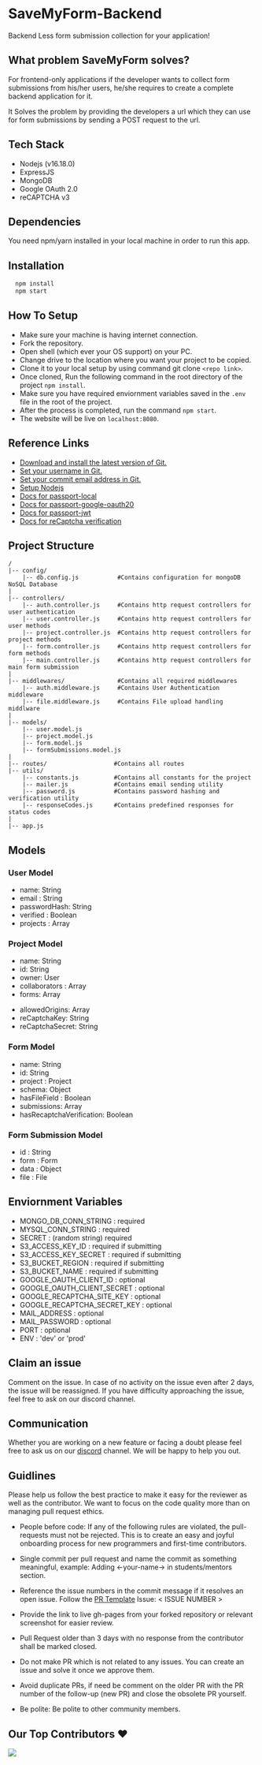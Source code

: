 
# SaveMyForm-Backend
Backend Less form submission collection for your application!

## What problem SaveMyForm solves?
For frontend-only applications if the developer wants to collect form submissions from his/her users, he/she requires to create a complete backend application for it. 

It Solves the problem by providing the developers a url which they can use for form submissions by sending a POST request to the url.



## Tech Stack 
* Nodejs (v16.18.0)
* ExpressJS
* MongoDB
* Google OAuth 2.0
* reCAPTCHA v3
  

## Dependencies
You need npm/yarn installed in your local machine in order to run this app.

## Installation

```bash
  npm install 
  npm start
```
## How To Setup 
* Make sure your machine is having internet connection.
* Fork the repository.
* Open shell (which ever your OS support) on your PC.
* Change drive to the location where you want your project to be copied.
* Clone it to your local setup by using command git clone ```<repo link>```.
* Once cloned, Run the following command in the root directory of the project ```npm install```.
* Make sure you have required enviornment variables saved in the ```.env``` file in the root of the project.
* After the process is completed, run the command ```npm start```.
* The website will be live on ```localhost:8080```.


## Reference Links 
- [Download and install the latest version of Git.](https://git-scm.com/downloads)
- [Set your username in Git.](https://help.github.com/articles/setting-your-username-in-git)
- [Set your commit email address in Git.](https://help.github.com/articles/setting-your-commit-email-address-in-git)
- [Setup Nodejs](https://nodejs.org/en/blog/release/v16.18.1/)
- [Docs for passport-local](https://www.passportjs.org/packages/passport-local/)
- [Docs for passport-google-oauth20](http://www.passportjs.org/packages/passport-google-oauth20/)
- [Docs for passport-jwt](http://www.passportjs.org/packages/passport-jwt/)
- [Docs for reCaptcha verification](https://developers.google.com/recaptcha/docs/verify)

## Project Structure

```
/
|-- config/			
    |-- db.config.js           #Contains configuration for mongoDB NoSQL Database
|    
|-- controllers/
    |-- auth.controller.js     #Contains http request controllers for user authentication
    |-- user.controller.js     #Contains http request controllers for user methods
    |-- project.controller.js  #Contains http request controllers for project methods
    |-- form.controller.js     #Contains http request controllers for form methods
    |-- main.controller.js     #Contains http request controllers for main form submission
|
|-- middlewares/               #Contains all required middlewares
    |-- auth.middleware.js     #Contains User Authentication middleware
    |-- file.middleware.js     #Contains File upload handling middlware
|
|-- models/
    |-- user.model.js
    |-- project.model.js
    |-- form.model.js
    |-- formSubmissions.model.js
|
|-- routes/                   #Contains all routes
|-- utils/
    |-- constants.js          #Contains all constants for the project
    |-- mailer.js             #Contains email sending utility
    |-- password.js           #Contains password hashing and verification utility
    |-- responseCodes.js      #Contains predefined responses for status codes
|
|-- app.js

```
  
## Models

### User Model

- name: String
- email : String
- passwordHash: String
- verified : Boolean
- projects : Array<Project>

### Project Model

- name: String
- id: String
- owner: User
- collaborators : Array<User>
- forms: Array<Form>
- allowedOrigins: Array<String>
- reCaptchaKey: String
- reCaptchaSecret: String

### Form Model

- name: String
- id: String
- project : Project
- schema:  Object
- hasFileField : Boolean
- submissions: Array<FormSubmission>
- hasRecaptchaVerification: Boolean

### Form Submission Model

- id : String
- form : Form
- data : Object
- file : File


## Enviornment Variables

- MONGO_DB_CONN_STRING : required
- MYSQL_CONN_STRING : required
- SECRET : (random string) required
- S3_ACCESS_KEY_ID : required if submitting
- S3_ACCESS_KEY_SECRET : required if submitting
- S3_BUCKET_REGION : required if submitting
- S3_BUCKET_NAME : required if submitting
- GOOGLE_OAUTH_CLIENT_ID : optional
- GOOGLE_OAUTH_CLIENT_SECRET : optional
- GOOGLE_RECAPTCHA_SITE_KEY : optional 
- GOOGLE_RECAPTCHA_SECRET_KEY : optional
- MAIL_ADDRESS : optional
- MAIL_PASSWORD : optional
- PORT : optional
- ENV : 'dev' or 'prod'


## Claim an issue
Comment on the issue. In case of no activity on the issue even after 2 days, the issue will be reassigned. If you have difficulty approaching the issue, feel free to ask on our discord channel.
## Communication 
Whether you are working on a new feature or facing a doubt please feel free to ask us on our [discord](https://discord.gg/D9999YTkS8) channel. We will be happy to help you out.

## Guidlines 
Please help us follow the best practice to make it easy for the reviewer as well as the contributor. We want to focus on the code quality more than on managing pull request ethics.

- People before code: If any of the following rules are violated, the pull-requests must not be rejected. This is to create an easy and joyful onboarding process for new programmers and first-time contributors.

- Single commit per pull request and name the commit as something meaningful, example: Adding <-your-name-> in students/mentors section.

- Reference the issue numbers in the commit message if it resolves an open issue. Follow the [PR Template](https://github.com/opencodeiiita/SaveMyForm-Backend/blob/main/.github/pull_request_template.md) Issue: < ISSUE NUMBER >

- Provide the link to live gh-pages from your forked repository or relevant screenshot for easier review.

- Pull Request older than 3 days with no response from the contributor shall be marked closed.

- Do not make PR which is not related to any issues. You can create an issue and solve it once we approve them.

- Avoid duplicate PRs, if need be comment on the older PR with the PR number of the follow-up (new PR) and close the obsolete PR yourself.

- Be polite: Be polite to other community members.

## Our Top Contributors ♥️
<img src="https://contrib.rocks/image?repo=opencodeiiita/SaveMyForm-Backend"/>
